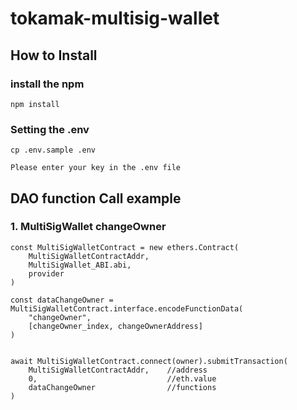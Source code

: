 # tokamak-multisig-wallet

## How to Install

### install the npm
```
npm install
```

### Setting the .env
```
cp .env.sample .env

Please enter your key in the .env file
```


## DAO function Call example 


### 1. MultiSigWallet changeOwner
```
const MultiSigWalletContract = new ethers.Contract(
    MultiSigWalletContractAddr,
    MultiSigWallet_ABI.abi,
    provider
)

const dataChangeOwner = MultiSigWalletContract.interface.encodeFunctionData(
    "changeOwner",
    [changeOwner_index, changeOwnerAddress]
)


await MultiSigWalletContract.connect(owner).submitTransaction(
    MultiSigWalletContractAddr,    //address
    0,                             //eth.value
    dataChangeOwner                //functions
)

```